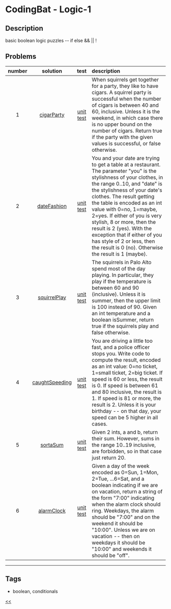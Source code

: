 # CodingBat - Logic-1

## Description
basic boolean logic puzzles -- if else && || !

## Problems
number|solution|test|description
:-:|:-:|:-:|:--
1|[cigarParty](src/main/java/CigarParty.java)|[unit test](src/test/java/CigarPartyTest.java)|When squirrels get together for a party, they like to have cigars. A squirrel party is successful when the number of cigars is between 40 and 60, inclusive. Unless it is the weekend, in which case there is no upper bound on the number of cigars. Return true if the party with the given values is successful, or false otherwise.
2|[dateFashion](src/main/java/DateFashion.java)|[unit test](src/test/java/DateFashionTest.java)|You and your date are trying to get a table at a restaurant. The parameter "you" is the stylishness of your clothes, in the range 0..10, and "date" is the stylishness of your date's clothes. The result getting the table is encoded as an int value with 0=no, 1=maybe, 2=yes. If either of you is very stylish, 8 or more, then the result is 2 (yes). With the exception that if either of you has style of 2 or less, then the result is 0 (no). Otherwise the result is 1 (maybe).
3|[squirrelPlay](src/main/java/SquirrelPlay.java)|[unit test](src/test/java/SquirrelPlayTest.java)|The squirrels in Palo Alto spend most of the day playing. In particular, they play if the temperature is between 60 and 90 (inclusive). Unless it is summer, then the upper limit is 100 instead of 90. Given an int temperature and a boolean isSummer, return true if the squirrels play and false otherwise.
4|[caughtSpeeding](src/main/java/CaughtSpeeding.java)|[unit test](src/test/java/CaughtSpeedingTest.java)|You are driving a little too fast, and a police officer stops you. Write code to compute the result, encoded as an int value: 0=no ticket, 1=small ticket, 2=big ticket. If speed is 60 or less, the result is 0. If speed is between 61 and 80 inclusive, the result is 1. If speed is 81 or more, the result is 2. Unless it is your birthday -- on that day, your speed can be 5 higher in all cases.
5|[sortaSum](src/main/java/SortaSum.java)|[unit test](src/test/java/SortaSumTest.java)|Given 2 ints, a and b, return their sum. However, sums in the range 10..19 inclusive, are forbidden, so in that case just return 20.
6|[alarmClock](src/main/java/AlarmClock.java)|[unit test](src/test/java/AlarmClockTest.java)|Given a day of the week encoded as 0=Sun, 1=Mon, 2=Tue, ...6=Sat, and a boolean indicating if we are on vacation, return a string of the form "7:00" indicating when the alarm clock should ring. Weekdays, the alarm should be "7:00" and on the weekend it should be "10:00". Unless we are on vacation -- then on weekdays it should be "10:00" and weekends it should be "off".
<hr/>
<!-- 7|[love6](src/main/java/Love6.java)|[unit test](src/test/java/Love6Test.java)|The number 6 is a truly great number. Given two int values, a and b, return true if either one is 6. Or if their sum or difference is 6. Note: the function Math.abs(num) computes the absolute value of a number. -->
<!-- 0|[name](src/main/java)|[unit test](src/test/java)|desc-->

## Tags
- boolean, conditionals

[<<](../README.md#coding-bat)
